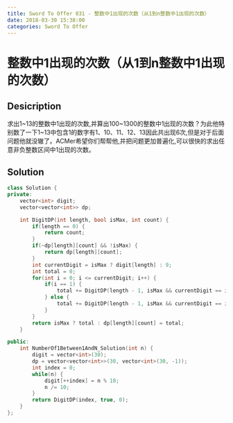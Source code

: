 ```yaml
---
title: Sword To Offer 031 - 整数中1出现的次数（从1到n整数中1出现的次数）
date: 2018-03-30 15:38:00
categories: Sword To Offer
---
```

# 整数中1出现的次数（从1到n整数中1出现的次数）

<!--more-->

## Desicription

求出1~13的整数中1出现的次数,并算出100~1300的整数中1出现的次数？为此他特别数了一下1~13中包含1的数字有1、10、11、12、13因此共出现6次,但是对于后面问题他就没辙了。ACMer希望你们帮帮他,并把问题更加普遍化,可以很快的求出任意非负整数区间中1出现的次数。

## Solution

```cpp
class Solution {
private:
    vector<int> digit;
    vector<vector<int>> dp;

    int DigitDP(int length, bool isMax, int count) {
        if(length == 0) {
            return count;
        }
        if(~dp[length][count] && !isMax) {
            return dp[length][count];
        }
        int currentDigit = isMax ? digit[length] : 9;
        int total = 0;
        for(int i = 0; i <= currentDigit; i++) {
            if(i == 1) {
                total += DigitDP(length - 1, isMax && currentDigit == i, count + 1);
            } else {
                total += DigitDP(length - 1, isMax && currentDigit == i, count);
            }
        }
        return isMax ? total : dp[length][count] = total;
    }

public:
    int NumberOf1Between1AndN_Solution(int n) {
        digit = vector<int>(30);
        dp = vector<vector<int>>(30, vector<int>(30, -1));
        int index = 0;
        while(n) {
            digit[++index] = n % 10;
            n /= 10;
        }
        return DigitDP(index, true, 0);
    }
};
```